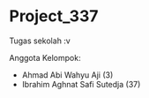 # Project_337
Tugas sekolah :v

Anggota Kelompok:
- Ahmad Abi Wahyu Aji (3)
- Ibrahim Aghnat Safi Sutedja (37)
